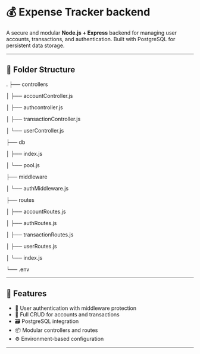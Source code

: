 # 💰 Expense Tracker backend

A secure and modular **Node.js + Express** backend for managing user accounts, transactions, and authentication. Built with PostgreSQL for persistent data storage.

---

## 📂 Folder Structure

.
├── controllers 

│   ├── accountController.js

│   ├── authcontroller.js

│   ├── transactionController.js

│   └── userController.js

├── db

│   ├── index.js

│   └── pool.js

├── middleware

│   └── authMiddleware.js

├── routes

│   ├── accountRoutes.js

│   ├── authRoutes.js

│   ├── transactionRoutes.js

│   ├── userRoutes.js

│   └── index.js

└── .env



---

## 🚀 Features

- 🔐 User authentication with middleware protection
- 🧾 Full CRUD for accounts and transactions
- 🗃 PostgreSQL integration
- 📦 Modular controllers and routes
- ⚙️ Environment-based configuration

---



```bash




